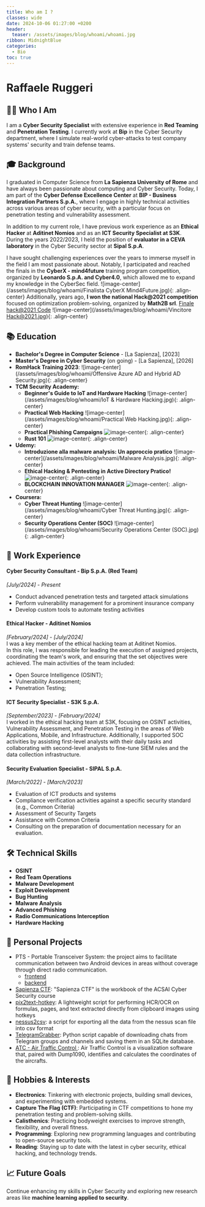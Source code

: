 ```yaml
---
title: Who am I ?
classes: wide
date: 2024-10-06 01:27:00 +0200
header:
  teaser: /assets/images/blog/whoami/whoami.jpg
ribbon: MidnightBlue
categories:
  - Bio
toc: true
---
```


# Raffaele Ruggeri

## 👨‍💻 **Who I Am**

I am a **Cyber Security Specialist** with extensive experience in **Red Teaming** and **Penetration Testing**. I currently work at **Bip** in the Cyber Security department, where I simulate real-world cyber-attacks to test company systems' security and train defense teams.
## 🎓 **Background**

I graduated in Computer Science from **La Sapienza University of Rome** and have always been passionate about computing and Cyber Security. Today, I am part of the **Cyber Defense Excellence Center** at **BIP -  Business Integration Partners S.p.A.**, where I engage in highly technical activities across various areas of cyber security, with a particular focus on penetration testing and vulnerability assessment. 

In addition to my current role, I have previous work experience as an **Ethical Hacker** at **Aditinet Nomios** and as an **ICT Security Specialist at S3K**. During the years 2022/2023, I held the position of **evaluator in a CEVA laboratory** in the Cyber Security sector at **Sipal S.p.A**. 

I have sought challenging experiences over the years to immerse myself in the field I am most passionate about. Notably, I participated and reached the finals in the **CyberX - mind4future** training program competition, organized by **Leonardo S.p.A. and Cyber4.0**, which allowed me to expand my knowledge in the CyberSec field. 
![image-center](/assets/images/blog/whoami/Finalista CyberX Mind4Future.jpg){: .align-center}
Additionally, years ago, **I won the national Hack@2021 competition** focused on optimization problem-solving, organized by **Math2B srl**. 
[Finale hack@2021 Code](https://github.com/Raffo24/FINALE-HACK-2021)
![image-center](/assets/images/blog/whoami/Vincitore Hack@2021.jpg){: .align-center}
## 📚 **Education**

- **Bachelor's Degree in Computer Science** - [La Sapienza], [2023]
- **Master's Degree in Cyber Security** (on going) - [La Sapienza], [2026]
- **RomHack Training 2023**:
    ![image-center](/assets/images/blog/whoami/Offensive Azure AD and Hybrid AD Security.jpg){: .align-center}
- **TCM Security Academy:**
  - **Beginner's Guide to IoT and Hardware Hacking**
  ![image-center](/assets/images/blog/whoami/IoT & Hardware Hacking.jpg){: .align-center}
  -   **Practical Web Hacking**
  ![image-center](/assets/images/blog/whoami/Practical Web Hacking.jpg){: .align-center}
  -  **Practical Phishing Campaigns**
  ![image-center](/assets/images/blog/whoami/Phishing.jpg){: .align-center}
  - **Rust 101**
  ![image-center](/assets/images/blog/whoami/Rust.jpg){: .align-center}
- **Udemy:**
  - **Introduzione alla malware analysis: Un approccio pratico**
  ![image-center](/assets/images/blog/whoami/Malware Analysis.jpg){: .align-center}
  - **Ethical Hacking & Pentesting in Active Directory Pratico!**
  ![image-center](/assets/images/blog/whoami/ActiveDirectory.jpg){: .align-center}
  - **BLOCKCHAIN INNOVATION MANAGER**
  ![image-center](/assets/images/blog/whoami/Blockchain.jpg){: .align-center}
- **Coursera:**
  - **Cyber Threat Hunting**
  ![image-center](/assets/images/blog/whoami/Cyber Threat Hunting.jpg){: .align-center}
  - **Security Operations Center (SOC)**
  ![image-center](/assets/images/blog/whoami/Security Operations Center (SOC).jpg){: .align-center}

## 💼 **Work Experience**

#### Cyber Security Consultant - **Bip S.p.A.** (Red Team)  
*[July/2024] - Present*
  - Conduct advanced penetration tests and targeted attack simulations
  - Perform vulnerability management for a prominent insurance company
  - Develop custom tools to automate testing activities

#### Ethical Hacker - **Aditinet Nomios**
*[February/2024] - [July/2024]* <br>
I was a key member of the ethical hacking team at Aditinet Nomios.  
In this role, I was responsible for leading the execution of assigned projects, coordinating the team's work, and ensuring that the set objectives were achieved.
The main activities of the team included:  
  - Open Source Intelligence (OSINT);  
  - Vulnerability Assessment;  
  - Penetration Testing;

#### ICT Security Specialist - **S3K S.p.A.**
*[September/2023] - [February/2024]* <br>
I worked in the ethical hacking team at S3K, focusing on OSINT activities, Vulnerability Assessment, and Penetration Testing in the areas of Web Applications, Mobile, and Infrastructure.
Additionally, I supported SOC activities by assisting first-level analysts with their daily tasks and collaborating with second-level analysts to fine-tune SIEM rules and the data collection infrastructure.

#### Security Evaluation Specialist - **SIPAL S.p.A.**
*[March/2022] - [March/2023]*
  - Evaluation of ICT products and systems  
  - Compliance verification activities against a specific security standard (e.g., Common Criteria)  
  - Assessment of Security Targets  
  - Assistance with Common Criteria  
  - Consulting on the preparation of documentation necessary for an evaluation.  

## 🛠 **Technical Skills**
  - **OSINT**
  - **Red Team Operations**
  - **Malware Development**
  - **Exploit Development**
  - **Bug Hunting**
  - **Malware Analysis**
  - **Advanced Phishing**
  - **Radio Communications Interception**
  - **Hardware Hacking**

## 🔬 **Personal Projects**
  - PTS - Portable Transceiver System: the project aims to facilitate communication between two Android devices in areas without coverage through direct radio communication.
    - [frontend](https://github.com/Raffo24/PTS-Portable-Transceiver-System)
    - [backend](https://github.com/JackieSpring/PTSRadio)
  - [Sapienza CTF](https://github.com/Raffo24/SapienzaCTF): "Sapienza CTF" is the workbook of the ACSAI Cyber Security course
  - [pix2text-hotkey](https://github.com/Raffo24/pix2text-hotkey): A lightweight script for performing HCR/OCR on formulas, pages, and text extracted directly from clipboard images using hotkeys
  - [nessus2csv](https://github.com/Raffo24/nessus2csv): a script for exporting all the data from the nessus scan file into csv format
  - [TelegramGrabber](https://github.com/Raffo24/TelegramGrabber): Python script capable of downloading chats from Telegram groups and channels and saving them in an SQLite database.
  - [ATC - Air Traffic Control ](https://github.com/Raffo24/AirTrafficControl): Air Traffic Control is a visualization software that, paired with Dump1090, identifies and calculates the coordinates of the aircrafts.

## 🎯 **Hobbies & Interests** 
  - **Electronics**: Tinkering with electronic projects, building small devices, and experimenting with embedded systems. 
  - **Capture The Flag (CTF)**: Participating in CTF competitions to hone my penetration testing and problem-solving skills. 
  - **Calisthenics**: Practicing bodyweight exercises to improve strength, flexibility, and overall fitness.
  - **Programming**: Exploring new programming languages and contributing to open-source security tools.
  - **Reading**: Staying up to date with the latest in cyber security, ethical hacking, and technology trends.

## 📈 **Future Goals**

Continue enhancing my skills in Cyber Security and exploring new research areas like **machine learning applied to security**.
